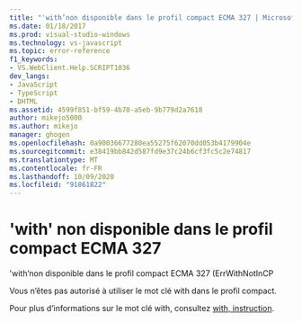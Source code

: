 ```yaml
---
title: "'with’non disponible dans le profil compact ECMA 327 | Microsoft Docs"
ms.date: 01/18/2017
ms.prod: visual-studio-windows
ms.technology: vs-javascript
ms.topic: error-reference
f1_keywords:
- VS.WebClient.Help.SCRIPT1036
dev_langs:
- JavaScript
- TypeScript
- DHTML
ms.assetid: 4599f851-bf59-4b70-a5eb-9b779d2a7618
author: mikejo5000
ms.author: mikejo
manager: ghogen
ms.openlocfilehash: 0a90036677280ea55275f62070dd053b4179904e
ms.sourcegitcommit: e38419bb842d587fd9e37c24b6cf3fc5c2e74817
ms.translationtype: MT
ms.contentlocale: fr-FR
ms.lasthandoff: 10/09/2020
ms.locfileid: "91861822"
---
```

# <a name="with-not-available-in-the-ecma-327-compact-profile"></a>'with' non disponible dans le profil compact ECMA 327
'with’non disponible dans le profil compact ECMA 327 (ErrWithNotInCP  
  
 Vous n’êtes pas autorisé à utiliser le mot clé with dans le profil compact.  
  
 Pour plus d’informations sur le mot clé with, consultez [with, instruction](https://developer.mozilla.org/docs/Web/JavaScript/Reference/Statements/with).